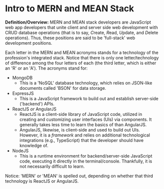 # Intro to MERN and MEAN Stack

**Definition/Overview:** MERN and MEAN stack developers are JavaScript web app developers that unite client and server side web development with CRUD database operations (that is to say, *C*reate, *R*ead, *U*pdate, and *D*elete operations). Thus, these positions are said to be 'full-stack' web development positions.
  
Each letter in the MERN and MEAN acronyms stands for a technology of the profession's integrated stack. Notice that there is only one letter/technology of difference among the four letters of each (the third letter, which is either an 'R' or an 'A'). The acronyms stand for:

* MongoDB
  - This is a 'NoSQL' database technology, which relies on JSON-like documents called 'BSON' for data storage.
* ExpressJS
  - This is a JavaScript framework to build out and establish server-side ('backend') APIs.
* ReactJS *or* AngularJS
  - ReactJS is a client-side library of JavaScript code, utilized in creating and customizing user interfaces (UIs) via components. It generally takes less time to learn the basics of than AngularJS.
  - AngularJS, likewise, is client-side and used to build out UIs. However, it is a *framework* and relies on additional technological integrations (e.g., TypeScript) that the developer should have knowledge of.  
* NodeJS
  - This is a runtime environment for backend/server-side JavaScript code, executing it directly in the terminal/console. Thankfully, it is not necessarily difficult to learn.
  
Notice: 'MERN' or 'MEAN' is spelled out, depending on whether that third technology is ReactJS or AngularJS. 
